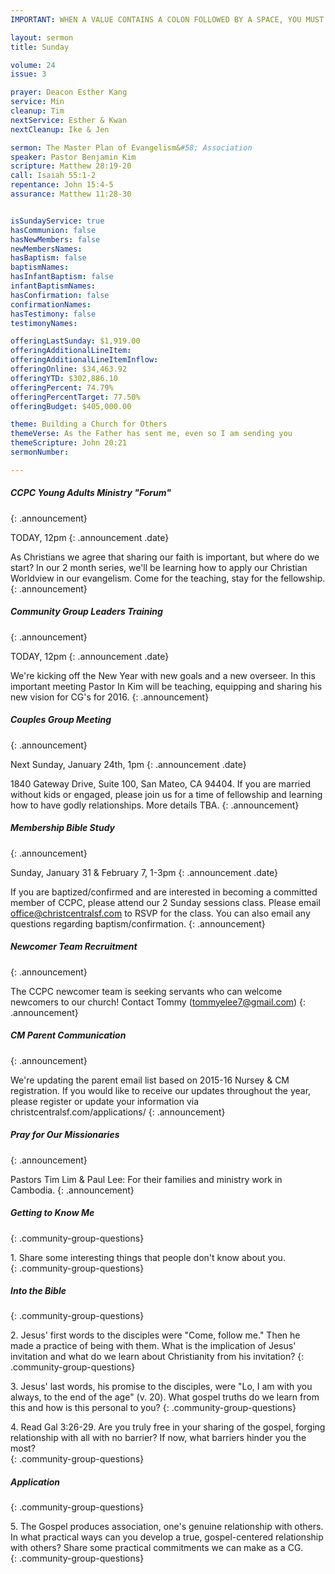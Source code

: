 ```yaml
---
IMPORTANT: WHEN A VALUE CONTAINS A COLON FOLLOWED BY A SPACE, YOU MUST USE &#58;

layout: sermon
title: Sunday

volume: 24
issue: 3

prayer: Deacon Esther Kang
service: Min
cleanup: Tim
nextService: Esther & Kwan
nextCleanup: Ike & Jen

sermon: The Master Plan of Evangelism&#58; Association
speaker: Pastor Benjamin Kim
scripture: Matthew 28:19-20
call: Isaiah 55:1-2
repentance: John 15:4-5
assurance: Matthew 11:28-30


isSundayService: true
hasCommunion: false
hasNewMembers: false
newMembersNames:
hasBaptism: false
baptismNames: 
hasInfantBaptism: false
infantBaptismNames: 
hasConfirmation: false
confirmationNames: 
hasTestimony: false
testimonyNames:

offeringLastSunday: $1,919.00
offeringAdditionalLineItem: 
offeringAdditionalLineItemInflow: 
offeringOnline: $34,463.92
offeringYTD: $302,886.10
offeringPercent: 74.79%
offeringPercentTarget: 77.50%
offeringBudget: $405,000.00

theme: Building a Church for Others
themeVerse: As the Father has sent me, even so I am sending you
themeScripture: John 20:21
sermonNumber:

---
```


##### CCPC Young Adults Ministry "Forum"
{: .announcement}

TODAY, 12pm 
{: .announcement .date}

As Christians we agree that sharing our faith is important, but where do we start? In our 2 month series, we'll be learning how to apply our Christian Worldview in our evangelism. Come for the teaching, stay for the fellowship.
{: .announcement} 

##### Community Group Leaders Training
{: .announcement}

TODAY, 12pm
{: .announcement .date}

We're kicking off the New Year with new goals and a new overseer. In this important meeting Pastor In Kim will be teaching, equipping and sharing his new vision for CG's for 2016. 
{: .announcement} 

##### Couples Group Meeting
{: .announcement}

Next Sunday, January 24th, 1pm
{: .announcement .date}

1840 Gateway Drive, Suite 100, San Mateo, CA 94404. If you are married without kids or engaged, please join us for a time of fellowship and learning how to have godly relationships. More details TBA.
{: .announcement} 

##### Membership Bible Study
{: .announcement}

Sunday, January 31 & February 7, 1-3pm
{: .announcement .date}

If you are baptized/confirmed and are interested in becoming a committed member of CCPC, please attend our 2 Sunday sessions class. Please email office@christcentralsf.com to RSVP for the class. You can also email any questions regarding baptism/confirmation.
{: .announcement} 

##### Newcomer Team Recruitment
{: .announcement}

The CCPC newcomer team is seeking servants who can welcome newcomers to our church! Contact Tommy (tommyelee7@gmail.com)
{: .announcement} 

##### CM Parent Communication
{: .announcement}

We're updating the parent email list based on 2015-16 Nursey & CM registration. If you would like to receive our updates throughout the year, please register or update your information via christcentralsf.com/applications/
{: .announcement}

##### Pray for Our Missionaries
{: .announcement}

Pastors Tim Lim & Paul Lee: For their families and ministry work in Cambodia.
{: .announcement} 

##### Getting to Know Me
{: .community-group-questions}

1\. Share some interesting things that people don't know about you.  
{: .community-group-questions}

##### Into the Bible
{: .community-group-questions}

2\. Jesus' first words to the disciples were "Come, follow me."  Then he made a practice of being with them.  What is the implication of Jesus' invitation and what do we learn about Christianity from his invitation? 
{: .community-group-questions}

3\. Jesus' last words, his promise to the disciples, were "Lo, I am with you always, to the end of the age" (v. 20).  What gospel truths do we learn from this and how is this personal to you?
{: .community-group-questions}

4\. Read Gal 3:26-29.  Are you truly free in your sharing of the gospel, forging relationship with all with no barrier?  If now, what barriers hinder you the most?  
{: .community-group-questions}

##### Application
{: .community-group-questions}

5\. The Gospel produces association, one's genuine relationship with others.  In what practical ways can you develop a true, gospel-centered relationship with others?  Share some practical commitments we can make as a CG.  
{: .community-group-questions}